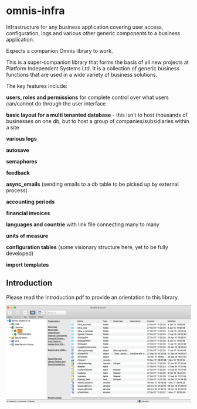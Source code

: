 # omnis-infra
Infrastructure for any business application covering user access, configuration, logs and various other generic components to a business application.

Expects a companion Omnis library to work.

This is a super-companion library that forms the basis of all new projects at Platform Independent Systems Ltd.  It is a collection of generic business functions that are used in a wide variety of business solutions.

The key features include:

**users, roles and permissions** for complete control over what users can/cannot do through the user interface

**basic layout for a multi tenanted database** - this isn’t to host thousands of businesses on one db, but to host a group of companies/subsidiaries within a site

**various logs**

**autosave**

**semaphores**

**feedback**

**async_emails** (sending emails to a db table to be picked up by external process)

**accounting periods**

**financial invoices**

**languages and countrie** with link file connecting many to many

**units of measure**

**configuration tables** (some visionary structure here, yet to be fully developed)

**import templates**



## Introduction

Please read the Introduction pdf to provide an orientation to this library.


![IDE Screenshot](/resources/IDE_example.png)
